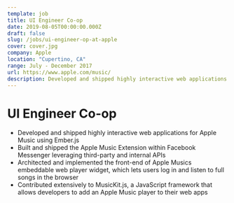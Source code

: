 ```yaml
---
template: job
title: UI Engineer Co-op
date: 2019-08-05T00:00:00.000Z
draft: false
slug: /jobs/ui-engineer-op-at-apple
cover: cover.jpg
company: Apple
location: "Cupertino, CA"
range: July - December 2017
url: https://www.apple.com/music/
description: Developed and shipped highly interactive web applications for Apple Music using Ember.js
---
```


# UI Engineer Co-op

- Developed and shipped highly interactive web applications for Apple Music using Ember.js
- Built and shipped the Apple Music Extension within Facebook Messenger leveraging third-party and internal APIs
- Architected and implemented the front-end of Apple Musics embeddable web player widget, which lets users log in and listen to full songs in the browser
- Contributed extensively to MusicKit.js, a JavaScript framework that allows developers to add an Apple Music player to their web apps
